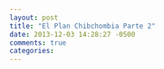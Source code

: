```yaml
---
layout: post
title: "El Plan Chibchombia Parte 2"
date: 2013-12-03 14:28:27 -0500
comments: true
categories: 
---
```

